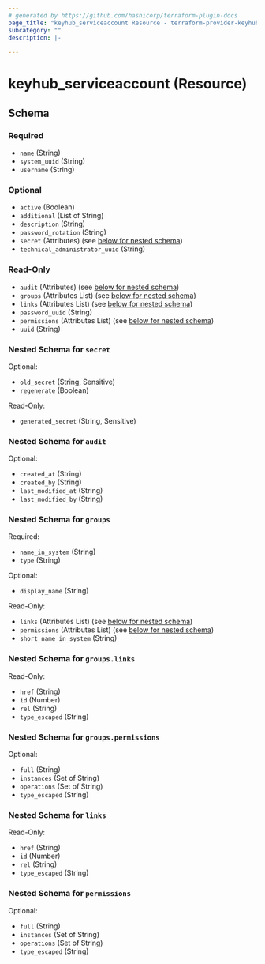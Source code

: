 ```yaml
---
# generated by https://github.com/hashicorp/terraform-plugin-docs
page_title: "keyhub_serviceaccount Resource - terraform-provider-keyhub"
subcategory: ""
description: |-
  
---
```


# keyhub_serviceaccount (Resource)





<!-- schema generated by tfplugindocs -->
## Schema

### Required

- `name` (String)
- `system_uuid` (String)
- `username` (String)

### Optional

- `active` (Boolean)
- `additional` (List of String)
- `description` (String)
- `password_rotation` (String)
- `secret` (Attributes) (see [below for nested schema](#nestedatt--secret))
- `technical_administrator_uuid` (String)

### Read-Only

- `audit` (Attributes) (see [below for nested schema](#nestedatt--audit))
- `groups` (Attributes List) (see [below for nested schema](#nestedatt--groups))
- `links` (Attributes List) (see [below for nested schema](#nestedatt--links))
- `password_uuid` (String)
- `permissions` (Attributes List) (see [below for nested schema](#nestedatt--permissions))
- `uuid` (String)

<a id="nestedatt--secret"></a>
### Nested Schema for `secret`

Optional:

- `old_secret` (String, Sensitive)
- `regenerate` (Boolean)

Read-Only:

- `generated_secret` (String, Sensitive)


<a id="nestedatt--audit"></a>
### Nested Schema for `audit`

Optional:

- `created_at` (String)
- `created_by` (String)
- `last_modified_at` (String)
- `last_modified_by` (String)


<a id="nestedatt--groups"></a>
### Nested Schema for `groups`

Required:

- `name_in_system` (String)
- `type` (String)

Optional:

- `display_name` (String)

Read-Only:

- `links` (Attributes List) (see [below for nested schema](#nestedatt--groups--links))
- `permissions` (Attributes List) (see [below for nested schema](#nestedatt--groups--permissions))
- `short_name_in_system` (String)

<a id="nestedatt--groups--links"></a>
### Nested Schema for `groups.links`

Read-Only:

- `href` (String)
- `id` (Number)
- `rel` (String)
- `type_escaped` (String)


<a id="nestedatt--groups--permissions"></a>
### Nested Schema for `groups.permissions`

Optional:

- `full` (String)
- `instances` (Set of String)
- `operations` (Set of String)
- `type_escaped` (String)



<a id="nestedatt--links"></a>
### Nested Schema for `links`

Read-Only:

- `href` (String)
- `id` (Number)
- `rel` (String)
- `type_escaped` (String)


<a id="nestedatt--permissions"></a>
### Nested Schema for `permissions`

Optional:

- `full` (String)
- `instances` (Set of String)
- `operations` (Set of String)
- `type_escaped` (String)
